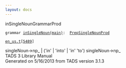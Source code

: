 ```yaml
---
layout: docs
---
```

<span class="title">inSingleNoun</span><span class="type">GrammarProd</span>

`grammar `<span class="classExtLink">[`inSingleNoun(main)`](../object/inSingleNoun(main).html)</span>` :   `[`PrepSingleNounProd`](../object/PrepSingleNounProd.html)

[`en_us.t`](../file/en_us.t.html)`[`[`5489`](../source/en_us.t.html#5489)`]`



singleNoun-\>np\_ \| ('in' \| 'into' \| 'in' 'to') singleNoun-\>np\_  
TADS 3 Library Manual  
Generated on 5/16/2013 from TADS version 3.1.3


